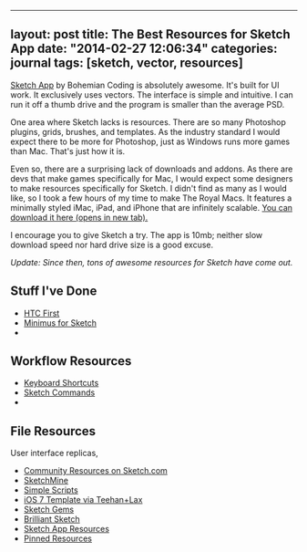 
---
layout: post
title: The Best Resources for Sketch App
date: "2014-02-27 12:06:34"
categories: journal
tags: [sketch, vector, resources]
---

<a href="http://www.bohemiancoding.com/sketch/" target="_blank">Sketch App</a> by Bohemian Coding is absolutely awesome. It's built for UI work. It exclusively uses vectors. The interface is simple and intuitive. I can run it off a thumb drive and the program is smaller than the average PSD.

One area where Sketch lacks is resources. There are so many Photoshop plugins, grids, brushes, and templates. As the industry standard I would expect there to be more for Photoshop, just as Windows runs more games than Mac. That's just how it is.

Even so, there are a surprising lack of downloads and addons. As there are devs that make games specifically for Mac, I would expect some designers to make resources specifically for Sketch. I didn't find as many as I would like, so I took a few hours of my time to make The Royal Macs. It features a minimally styled iMac, iPad, and iPhone that are infinitely scalable. <a href="http://cl.ly/Nrmc" target="blank">You can download it here (opens in new tab).</a>

I encourage you to give Sketch a try. The app is 10mb; neither slow download speed nor hard drive size is a good excuse.

<em>Update: Since then, tons of awesome resources for Sketch have come out.</em> 
## Stuff I've Done
* [HTC First](http://dribbble.com/shots/1053190-HTC-First?list=show&tag=sketch)
* [Minimus for Sketch](http://dribbble.com/shots/969976-Sketched-Minimus?list=show&tag=sketch)
* 

## Workflow Resources
* [Keyboard Shortcuts](http://sketchshortcuts.com/)
* [Sketch Commands](https://github.com/bomberstudios/sketch-commands)
* 

## File Resources
User interface replicas, 
* [Community Resources on Sketch.com](http://www.bohemiancoding.com/sketch/community/)
* [SketchMine](http://sketchmine.co/)
* [Simple Scripts](https://github.com/pieteromvlee/Sketch-Scripts/tree/master/Examples)
* [iOS 7 Template via Teehan+Lax](http://www.teehanlax.com/tools/iphone-sketch-app/)
* [Sketch Gems](http://www.sketchgems.com/)
* [Brilliant Sketch](http://brilliantsketch.com/)
* [Sketch App Resources](http://www.sketchappsources.com/)
* [Pinned Resources](http://www.pinterest.com/sketchsources/resources/)
